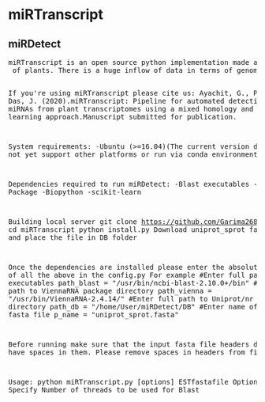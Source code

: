 # miRTranscript

<h2>miRDetect</h2>
<pre>
miRTranscript is an open source python implementation made available under the GNU General Public License. It requires Python3 or above for smooth running. The software screens novel precursor sequences from transcriptome datasets<br> of plants. There is a huge inflow of data in terms of genomics and molecular biology. There are several softwares for screening miRNA from small RNA-seq data. However, there is a scarcity of working softwares for screening miRNA from transcriptome data. Moreover the ones available are mostly based on homology. Here, we present an ML-based system with Random Forest algorithm named miRTranscript for the computational prediction of miRNA from plant transcriptome datasets. 

If you're using miRTranscript please cite us:
Ayachit, G., Pandya,H., Das, J. (2020).miRTranscript: Pipeline for automated detection of novel miRNAs from plant transcriptomes using a mixed homology and machine learning approach.Manuscript submitted for publication. 

System requirements:
-Ubuntu (>=16.04)(The current version does not yet support other platforms or run via conda environment)

Dependencies required to run miRDetect:
-Blast executables
-ViennaRNA Package 
-Biopython
-scikit-learn


Building local server
git clone https://github.com/Garima268/miRTranscript.git
cd miRTranscript
python install.py
Download uniprot_sprot fasta from https://www.uniprot.org/downloads and place the file in DB folder

Once the dependencies are installed please enter the absolute paths of all the above in the config.py 
For example
  #Enter full path to blast executables
  path_blast = "/usr/bin/ncbi-blast-2.10.0+/bin"
  #Enter full path to ViennaRNA package directory
  path_vienna = "/usr/bin/ViennaRNA-2.4.14/"
  #Enter full path to Uniprot/nr database directory
  path_db = "/home/User/miRDetect/DB"
  #Enter name of Database fasta file
  p_name = "uniprot_sprot.fasta"
  

Before running make sure that the input fasta file headers do not have spaces in them. Please remove spaces in headers from file

Usage:
python miRTranscript.py [options] ESTfastafile 
Options:
-p int Specify Number of threads to be used for Blast 

</pre>

